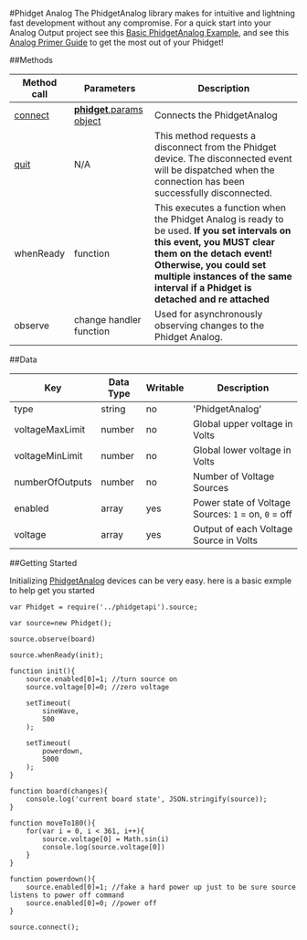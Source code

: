 #Phidget Analog
The PhidgetAnalog library makes for intuitive and lightning fast development without any compromise. For a quick start into your Analog Output project see this [Basic PhidgetAnalog Example](https://github.com/RIAEvangelist/node-phidget-API/blob/master/examples/AnalogSource.js), and see this [Analog Primer Guide](http://www.phidgets.com/docs/Analog_Output_Primer) to get the most out of your Phidget!

##Methods

|Method call|Parameters|Description|
|-----------|----------|-----------|
|[connect](https://github.com/RIAEvangelist/node-phidget-API/blob/master/docs/Phidget.md#connecting--phidgetparams)|[__phidget__.params object](https://github.com/RIAEvangelist/node-phidget-API/blob/master/docs/Phidget.md#connecting--phidgetparams)|Connects the PhidgetAnalog|
|[quit](https://github.com/RIAEvangelist/node-phidget-API/blob/master/docs/Phidget.md#methods)|N/A |This method requests a disconnect from the Phidget device.  The disconnected event will be dispatched when the connection has been successfully disconnected.|
|whenReady|function|This executes a function when the Phidget Analog is ready to be used. __If you set intervals on this event, you MUST clear them on the detach event! Otherwise, you could set multiple instances of the same interval if a Phidget is detached and re attached__|
|observe|change handler function|Used for asynchronously observing changes to the Phidget Analog.|

##Data

|Key|Data Type|Writable|Description|
|---|---------|--------|-----------|
|type|string|no|'PhidgetAnalog'|
|voltageMaxLimit|number|no|Global upper voltage in Volts|
|voltageMinLimit|number|no|Global lower voltage in Volts|
|numberOfOutputs|number|no|Number of Voltage Sources|
|enabled|array|yes|Power state of Voltage Sources: `1` = on, `0` = off|
|voltage|array|yes|Output of each Voltage Source in Volts|

##Getting Started

Initializing [PhidgetAnalog](http://www.phidgets.com/products.php?category=0) devices can be very easy. here is a basic exmple to help get you started

    var Phidget = require('../phidgetapi').source;

    var source=new Phidget();

    source.observe(board)

    source.whenReady(init);

    function init(){
        source.enabled[0]=1; //turn source on
        source.voltage[0]=0; //zero voltage

        setTimeout(
            sineWave,
            500
        );

        setTimeout(
            powerdown,
            5000
        );
    }

    function board(changes){
        console.log('current board state', JSON.stringify(source));
    }

    function moveTo180(){
        for(var i = 0, i < 361, i++){
            source.voltage[0] = Math.sin(i)
            console.log(source.voltage[0])
        }
    }

    function powerdown(){
        source.enabled[0]=1; //fake a hard power up just to be sure source listens to power off command
        source.enabled[0]=0; //power off
    }

    source.connect();
